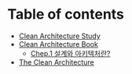 # Table of contents

* [Clean Architecture Study](README.md)
* [Clean Architecture Book](book/README.md)
  * [Chep.1 설계와 아키텍처란?](book/untitled.md)
* [The Clean Architecture](the_clean_architecture.md)

